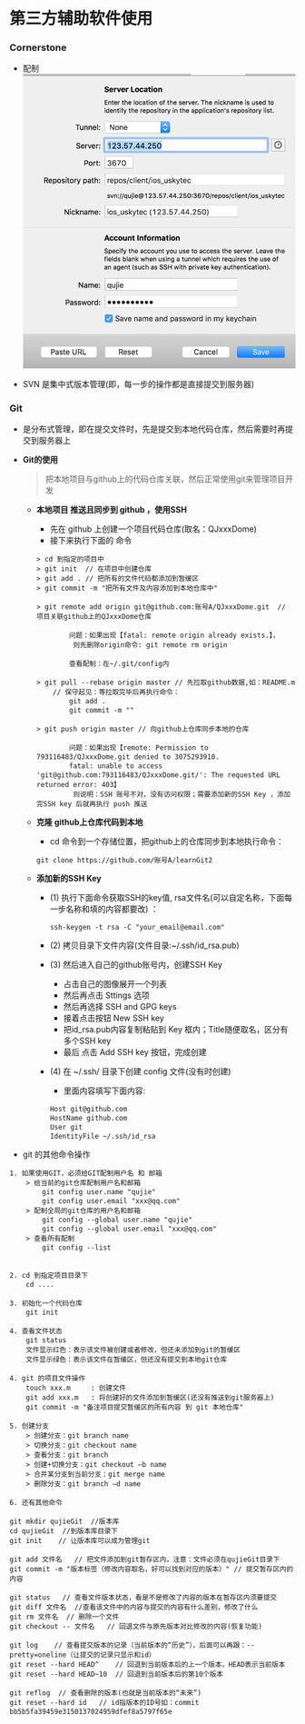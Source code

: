 # 第三方辅助软件使用

### Cornerstone
- 配制
![](./images/Cornerstone配制.png)

- SVN 是集中式版本管理(即，每一步的操作都是直接提交到服务器)

### Git
- 是分布式管理，即在提交文件时，先是提交到本地代码仓库，然后需要时再提交到服务器上

- **Git的使用**

    > 把本地项目与github上的代码仓库关联，然后正常使用git来管理项目开发

    - **本地项目 推送且同步到 github ，使用SSH**
        - 先在 github 上创建一个项目代码仓库(取名：QJxxxDome)
        - 接下来执行下面的 命令
        ```
        > cd 到指定的项目中
        > git init  // 在项目中创建仓库
        > git add . // 把所有的文件代码都添加到暂缓区
        > git commit -m "把所有文件及内容添加到本地仓库中"

        > git remote add origin git@github.com:账号A/QJxxxDome.git  // 项目关联github上的QJxxxDome仓库

                问题：如果出现【fatal: remote origin already exists.】，
                 则先删除origin命令: git remote rm origin

                查看配制：在~/.git/config内

        > git pull --rebase origin master // 先拉取github数据,如：README.m
            // 保守起见：等拉取完毕后再执行命令：
                git add .
                git commit -m ""

        > git push origin master // 向github上仓库同步本地的仓库

                问题：如果出现【remote: Permission to 793116483/QJxxxDome.git denied to 3075293910.
                fatal: unable to access 'git@github.com:793116483/QJxxxDome.git/': The requested URL returned error: 403】
                 则说明：SSH 账号不对，没有访问权限；需要添加新的SSH Key ，添加完SSH key 后就再执行 push 推送
        ```

    - **克隆 github上仓库代码到本地**
        - cd 命令到一个存储位置，把github上的仓库同步到本地执行命令：
        ```
        git clone https://github.com/账号A/learnGit2
        ```

    - **添加新的SSH Key**
        - (1) 执行下面命令获取SSH的key值, rsa文件名(可以自定名称，下面每一步名称和填的内容都要改) ：
            ```
            ssh-keygen -t rsa -C "your_email@email.com"
            ```

        - (2) 拷贝目录下文件内容(文件目录:~/.ssh/id_rsa.pub)

        - (3) 然后进入自己的github账号内，创建SSH Key
            - 占击自己的图像展开一个列表
            - 然后再点击 Sttings 选项
            - 然后再选择 SSH and GPG keys
            - 接着点击按钮 New SSH key
            - 把id_rsa.pub内容复制粘贴到 Key 框内；Title随便取名，区分有多个SSH key
            - 最后 点击 Add SSH key 按钮，完成创建

        - (4) 在 ~/.ssh/ 目录下创建 config 文件(没有时创建)
            - 里面内容填写下面内容:
            ```
            Host git@github.com
            HostName github.com
            User git
            IdentityFile ~/.ssh/id_rsa
            ```


- git 的其他命令操作

```
1. 如果使用GIT，必须给GIT配制用户名 和 邮箱
    > 给当前的git仓库配制用户名和邮箱
        git config user.name "qujie"
        git config user.email "xxx@qq.com"
    > 配制全局的git仓库的用户名和邮箱
        git config --global user.name "qujie"
        git config --global user.email "xxx@qq.com"
    > 查看所有配制
        git config --list


2. cd 到指定项目目录下
    cd ....

3. 初始化一个代码仓库
    git init

4. 查看文件状态
    git status
    文件显示红色：表示该文件被创建或者修改，但还未添加到git的暂缓区
    文件显示绿色：表示该文件在暂缓区，但还没有提交到本地git仓库

4. git 的项目文件操作
    touch xxx.m     : 创建文件
    git add xxx.m   : 将创建好的文件添加到暂缓区(还没有推送到git服务器上)
    git commit -m "备注项目提交暂缓区的所有内容 到 git 本地仓库"

5. 创建分支
    > 创建分支：git branch name
    > 切换分支：git checkout name
    > 查看分支：git branch
    > 创建+切换分支：git checkout –b name
    > 合并某分支到当前分支：git merge name
    > 删除分支：git branch –d name

6. 还有其他命令

git mkdir qujieGit  //版本库
cd qujieGit  //到版本库目录下
git init    // 让版本库可以成为管理git

git add 文件名   // 把文件添加到git暂存区内，注意：文件必须在qujieGit目录下
git commit -m "版本标签（修改内容取名，好可以找到对应的版本）" // 提交暂存区内的内容

git status   // 查看文件版本状态，看是不是修改了内容的版本在暂存区内须要提交
git diff 文件名  //查看该文件中的内容与提交的内容有什么差别，修改了什么
git rm 文件名  // 删除一个文件
git checkout -- 文件名   // 回退文件与原先版本对比修改的内容(恢复功能)

git log    // 查看提交版本的记录（当前版本的“历史”），后面可以再跟：--pretty=oneline（让提交的记录只显示和id）
git reset --hard HEAD^    // 回退到当前版本后的上一个版本，HEAD表示当前版本
git reset --hard HEAD~10  // 回退到当前版本后的第10个版本

git reflog  // 查看删除的版本(也就是当前版本的“未来”)
git reset --hard id   // id指版本的ID号如：commit bb5b5fa39459e3150137024959dfef8a5797f65e
```


